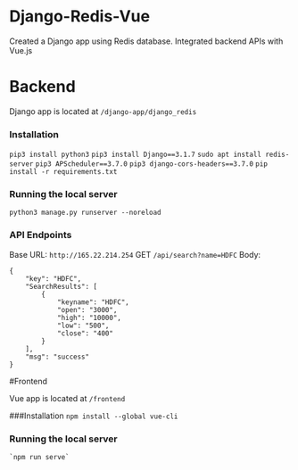 # Django-Redis-Vue
Created a Django app using Redis database.
Integrated backend APIs with Vue.js
# Backend
Django app is located at `/django-app/django_redis`
### Installation
  ```pip3 install python3```
 ```pip3 install Django==3.1.7```
  ```sudo apt install redis-server```
  ```pip3 APScheduler==3.7.0```
  ```pip3 django-cors-headers==3.7.0```
  ```pip install -r requirements.txt```

### Running the local server

`python3 manage.py runserver --noreload`


### API Endpoints
Base URL: `http://165.22.214.254`
GET `/api/search?name=HDFC`
Body:

```
{
    "key": "HDFC",
    "SearchResults": [
        {
            "keyname": "HDFC",
            "open": "3000",
            "high": "10000",
            "low": "500",
            "close": "400"
        }
    ],
    "msg": "success"
} 
```

#Frontend 

Vue app is located at `/frontend`

###Installation
   `npm install --global vue-cli`

### Running the local server
    `npm run serve`

